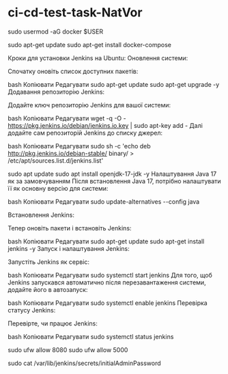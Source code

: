 # ci-cd-test-task-NatVor

sudo usermod -aG docker $USER


sudo apt-get update
sudo apt-get install docker-compose

Кроки для установки Jenkins на Ubuntu:
Оновлення системи:

Спочатку оновіть список доступних пакетів:

bash
Копіювати
Редагувати
sudo apt-get update
sudo apt-get upgrade -y
Додавання репозиторію Jenkins:

Додайте ключ репозиторію Jenkins для вашої системи:

bash
Копіювати
Редагувати
wget -q -O - https://pkg.jenkins.io/debian/jenkins.io.key | sudo apt-key add -
Далі додайте сам репозиторій Jenkins до списку джерел:

bash
Копіювати
Редагувати
sudo sh -c 'echo deb http://pkg.jenkins.io/debian-stable/ binary/ > /etc/apt/sources.list.d/jenkins.list'


sudo apt update
sudo apt install openjdk-17-jdk -y
Налаштування Java 17 як за замовчуванням
Після встановлення Java 17, потрібно налаштувати її як основну версію для системи:

bash
Копіювати
Редагувати
sudo update-alternatives --config java



Встановлення Jenkins:

Тепер оновіть пакети і встановіть Jenkins:

bash
Копіювати
Редагувати
sudo apt-get update
sudo apt-get install jenkins -y
Запуск і налаштування Jenkins:

Запустіть Jenkins як сервіс:

bash
Копіювати
Редагувати
sudo systemctl start jenkins
Для того, щоб Jenkins запускався автоматично після перезавантаження системи, додайте його в автозапуск:

bash
Копіювати
Редагувати
sudo systemctl enable jenkins
Перевірка статусу Jenkins:

Перевірте, чи працює Jenkins:

bash
Копіювати
Редагувати
sudo systemctl status jenkins


sudo ufw allow 8080
sudo ufw allow 5000

sudo cat /var/lib/jenkins/secrets/initialAdminPassword

